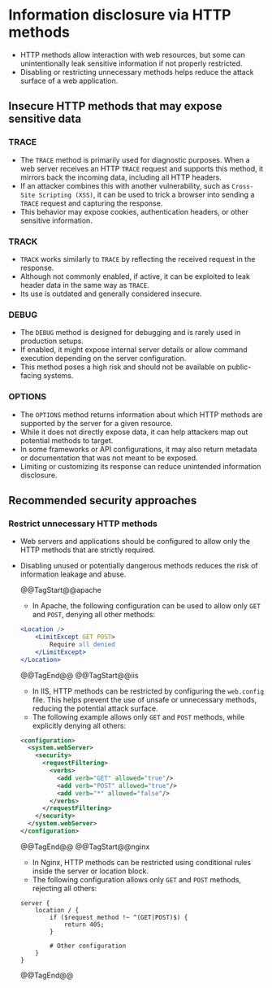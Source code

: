 # Information disclosure via HTTP methods

* HTTP methods allow interaction with web resources, but some can unintentionally leak sensitive information if not properly restricted.
* Disabling or restricting unnecessary methods helps reduce the attack surface of a web application.

## Insecure HTTP methods that may expose sensitive data

### TRACE

* The `TRACE` method is primarily used for diagnostic purposes. When a web server receives an HTTP `TRACE` request and supports this method, it mirrors back the incoming data, including all HTTP headers.
* If an attacker combines this with another vulnerability, such as `Cross-Site Scripting (XSS)`, it can be used to trick a browser into sending a `TRACE` request and capturing the response.
* This behavior may expose cookies, authentication headers, or other sensitive information.

### TRACK

* `TRACK` works similarly to `TRACE` by reflecting the received request in the response.
* Although not commonly enabled, if active, it can be exploited to leak header data in the same way as `TRACE`.
* Its use is outdated and generally considered insecure.

### DEBUG

* The `DEBUG` method is designed for debugging and is rarely used in production setups.
* If enabled, it might expose internal server details or allow command execution depending on the server configuration.
* This method poses a high risk and should not be available on public-facing systems.

### OPTIONS

* The `OPTIONS` method returns information about which HTTP methods are supported by the server for a given resource.
* While it does not directly expose data, it can help attackers map out potential methods to target.
* In some frameworks or API configurations, it may also return metadata or documentation that was not meant to be exposed.
* Limiting or customizing its response can reduce unintended information disclosure.

## Recommended security approaches

### Restrict unnecessary HTTP methods

* Web servers and applications should be configured to allow only the HTTP methods that are strictly required.
* Disabling unused or potentially dangerous methods reduces the risk of information leakage and abuse.

  @@TagStart@@apache

  * In Apache, the following configuration can be used to allow only `GET` and `POST`, denying all other methods:

  ```apache
  <Location />
      <LimitExcept GET POST>
          Require all denied
      </LimitExcept>
  </Location>
  ```

  @@TagEnd@@
  @@TagStart@@iis

  * In IIS, HTTP methods can be restricted by configuring the `web.config` file. This helps prevent the use of unsafe or unnecessary methods, reducing the potential attack surface.
  * The following example allows only `GET` and `POST` methods, while explicitly denying all others:

  ```xml
  <configuration>
    <system.webServer>
      <security>
        <requestFiltering>
          <verbs>
            <add verb="GET" allowed="true"/>
            <add verb="POST" allowed="true"/>
            <add verb="*" allowed="false"/>
          </verbs>
        </requestFiltering>
      </security>
    </system.webServer>
  </configuration>
  ```

  @@TagEnd@@
  @@TagStart@@nginx

  * In Nginx, HTTP methods can be restricted using conditional rules inside the server or location block.
  * The following configuration allows only `GET` and `POST` methods, rejecting all others:

  ```nginx
  server {
      location / {
          if ($request_method !~ ^(GET|POST)$) {
              return 405;
          }

          # Other configuration
      }
  }
  ```

  @@TagEnd@@
